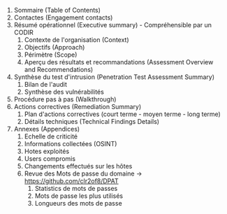 
1. Sommaire (Table of Contents)
2. Contactes (Engagement contacts)
3. Résumé opérationnel (Executive summary) - Compréhensible par un CODIR
	1. Contexte de l'organisation (Context)
	2. Objectifs (Approach)
	3. Périmètre (Scope)
	4. Aperçu des résultats et recommandations (Assessment Overview and Recommendations)
4. Synthèse du test d'intrusion (Penetration Test Assessment Summary)
	1. Bilan de l'audit
	2. Synthèse des vulnérabilités
5. Procédure pas à pas (Walkthrough)
6. Actions correctives (Remediation Summary)
	1. Plan d'actions correctives (court terme - moyen terme - long terme)
	2. Détails techniques (Technical Findings Details)
7. Annexes (Appendices)
	1. Echelle de criticité
	2. Informations collectées (OSINT)
	3. Hotes exploités
	4. Users compromis
	5. Changements effectués sur les hôtes
	6. Revue des Mots de passe du domaine ->  https://github.com/clr2of8/DPAT
		1. Statistics de mots de passes
		2. Mots de passe les plus utilisés
		3. Longueurs des mots de passe

